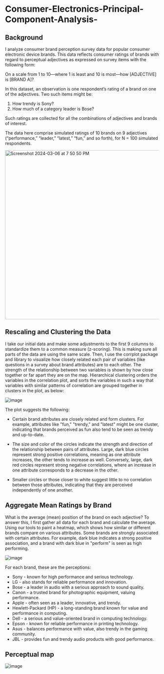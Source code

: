 # Consumer-Electronics-Principal-Component-Analysis-

## Background

I analyze consumer brand perception survey data for popular consumer electronic device brands. This data reflects consumer ratings of brands with regard to perceptual adjectives as expressed on survey items with the following form:

On a scale from 1 to 10—where 1 is least and 10 is most—how [ADJECTIVE] is [BRAND A]?



In this dataset, an observation is one respondent’s rating of a brand on one of the adjectives. Two such items might be:
1. How trendy is Sony?
2. How much of a category leader is Bose?

Such ratings are collected for all the combinations of adjectives and brands of interest.

The data here comprise simulated ratings of 10 brands on 9 adjectives (“performance,” “leader,” “latest,” “fun,” and so forth), for N = 100 simulated respondents. 

<img width="553" alt="Screenshot 2024-03-06 at 7 50 50 PM" src="https://github.com/apoorvadudani/Principal-Component-Analysis-/assets/113878059/e054863f-59cd-4e7f-9f81-c232a3adc3bf">

## Rescaling and Clustering the Data

I take our initial data and make some adjustments to the first 9 columns to standardize them to a common measure (z-scoring). This is making sure all parts of the data are using the same scale. Then, I use the corrplot package and library to visualize how closely related each pair of variables (like questions in a survey about brand attributes) are to each other. The strength of the relationship between two variables is shown by how close together or far apart they are on the map. Hierarchical clustering orders the variables in the correlation plot, and sorts the variables in such a way that variables with similar patterns of correlation are grouped together in clusters in the plot, as below:

![image](https://github.com/apoorvadudani/Principal-Component-Analysis-/assets/113878059/8f30f3ed-3790-4de3-8606-67fe840daea5)

The plot suggests the following:

- Certain brand attributes are closely related and form clusters. For example, attributes like "fun," "trendy," and "latest" might be one cluster, indicating that brands perceived as fun also tend to be seen as trendy and up-to-date.

- The size and color of the circles indicate the strength and direction of the relationship between pairs of attributes. Large, dark blue circles represent strong positive correlations, meaning as one attribute increases, the other tends to increase as well. Conversely, large, dark red circles represent strong negative correlations, where an increase in one attribute corresponds to a decrease in the other.

- Smaller circles or those closer to white suggest little to no correlation between those attributes, indicating that they are perceived independently of one another.


## Aggregate Mean Ratings by Brand

What is the average (mean) position of the brand on each adjective? To answer this, I first gather all data for each brand and calculate the average. Using our tools to paint a heatmap, which shows how similar or different brands compare on various attributes. Some brands are strongly associated with certain attributes. For example, dark blue indicates a strong positive association, and a brand with dark blue in "perform" is seen as high performing.

![image](https://github.com/apoorvadudani/Principal-Component-Analysis-/assets/113878059/466afb86-a4b4-4195-ae99-ca81906ed635)

For each brand, these are the perceptions:

- Sony - known for high performance and serious technology.
- LG - also stands for reliable performance and innovation.
- Bose - a leader in audio with a serious approach to sound quality.
- Canon - a trusted brand for photographic equipment, valuing performance.
- Apple - often seen as a leader, innovative, and trendy.
- Hewlett-Packard (HP) - a long-standing brand known for value and performance in computing.
- Dell - a serious and value-oriented brand in computing technology.
- Epson - known for reliable performance in printing technology.
- Asus - balances performance with value, also trendy in the gaming community.
- JBL - provides fun and trendy audio products with good performance.



## Perceptual map

![image](https://github.com/apoorvadudani/Principal-Component-Analysis-/assets/113878059/dec52a90-f12f-4e6f-b27c-3590c3ea097b)
